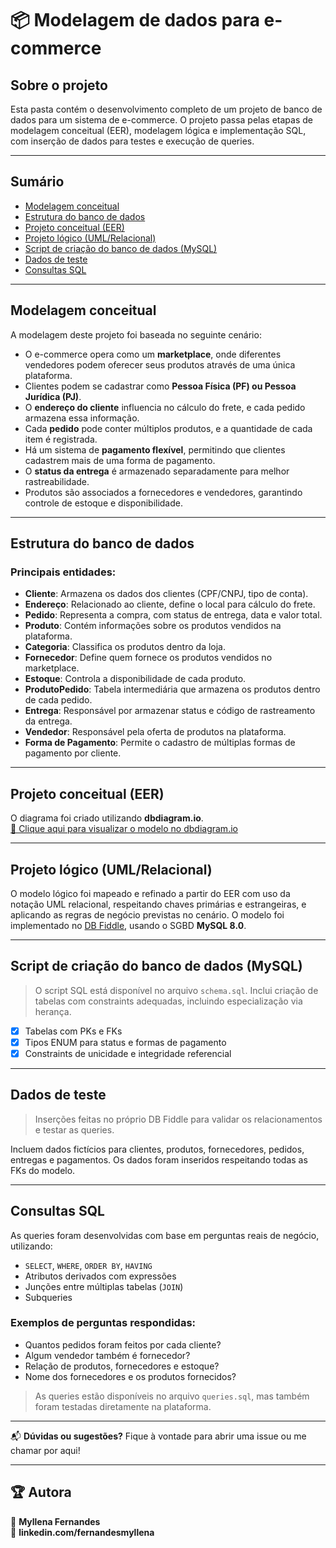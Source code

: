 # 📦 Modelagem de dados para e-commerce

## Sobre o projeto
Esta pasta contém o desenvolvimento completo de um projeto de banco de dados para um sistema de e-commerce. O projeto passa pelas etapas de modelagem conceitual (EER), modelagem lógica e implementação SQL, com inserção de dados para testes e execução de queries.

---

## Sumário

- [Modelagem conceitual](#modelagem-conceitual)
- [Estrutura do banco de dados](#estrutura-do-banco-de-dados)
- [Projeto conceitual (EER)](#projeto-conceitual-eer)
- [Projeto lógico (UML/Relacional)](#projeto-lógico-umlrelacional)
- [Script de criação do banco de dados (MySQL)](#script-de-criação-do-banco-de-dados-mysql)
- [Dados de teste](#dados-de-teste)
- [Consultas SQL](#consultas-sql)

---


## Modelagem conceitual

A modelagem deste projeto foi baseada no seguinte cenário:

- O e-commerce opera como um **marketplace**, onde diferentes vendedores podem oferecer seus produtos através de uma única plataforma.
- Clientes podem se cadastrar como **Pessoa Física (PF) ou Pessoa Jurídica (PJ)**.
- O **endereço do cliente** influencia no cálculo do frete, e cada pedido armazena essa informação.
- Cada **pedido** pode conter múltiplos produtos, e a quantidade de cada item é registrada.
- Há um sistema de **pagamento flexível**, permitindo que clientes cadastrem mais de uma forma de pagamento.
- O **status da entrega** é armazenado separadamente para melhor rastreabilidade.
- Produtos são associados a fornecedores e vendedores, garantindo controle de estoque e disponibilidade.

---

## Estrutura do banco de dados

### Principais entidades:
- **Cliente**: Armazena os dados dos clientes (CPF/CNPJ, tipo de conta).
- **Endereço**: Relacionado ao cliente, define o local para cálculo do frete.
- **Pedido**: Representa a compra, com status de entrega, data e valor total.
- **Produto**: Contém informações sobre os produtos vendidos na plataforma.
- **Categoria**: Classifica os produtos dentro da loja.
- **Fornecedor**: Define quem fornece os produtos vendidos no marketplace.
- **Estoque**: Controla a disponibilidade de cada produto.
- **ProdutoPedido**: Tabela intermediária que armazena os produtos dentro de cada pedido.
- **Entrega**: Responsável por armazenar status e código de rastreamento da entrega.
- **Vendedor**: Responsável pela oferta de produtos na plataforma.
- **Forma de Pagamento**: Permite o cadastro de múltiplas formas de pagamento por cliente.

---

## Projeto conceitual (EER)

O diagrama foi criado utilizando **dbdiagram.io**.  
[📌 Clique aqui para visualizar o modelo no dbdiagram.io](https://dbdiagram.io/d/Projeto-modelo-ecomm-67f033de4f7afba184684726)

---

## Projeto lógico (UML/Relacional)

O modelo lógico foi mapeado e refinado a partir do EER com uso da notação UML relacional, respeitando chaves primárias e estrangeiras, e aplicando as regras de negócio previstas no cenário. O modelo foi implementado no [DB Fiddle]([https://www.db-fiddle.com/](https://sqlfiddle.com/mysql/online-compiler?id=7224e420-016e-4298-bd86-618d899cdd54)), usando o SGBD **MySQL 8.0**.

---

## Script de criação do banco de dados (MySQL)

> O script SQL está disponível no arquivo `schema.sql`. Inclui criação de tabelas com constraints adequadas, incluindo especialização via herança.

- [x] Tabelas com PKs e FKs
- [x] Tipos ENUM para status e formas de pagamento
- [x] Constraints de unicidade e integridade referencial

---

## Dados de teste

> Inserções feitas no próprio DB Fiddle para validar os relacionamentos e testar as queries.

Incluem dados fictícios para clientes, produtos, fornecedores, pedidos, entregas e pagamentos. Os dados foram inseridos respeitando todas as FKs do modelo.

---

## Consultas SQL

As queries foram desenvolvidas com base em perguntas reais de negócio, utilizando:

- `SELECT`, `WHERE`, `ORDER BY`, `HAVING`
- Atributos derivados com expressões
- Junções entre múltiplas tabelas (`JOIN`)
- Subqueries

### Exemplos de perguntas respondidas:

- Quantos pedidos foram feitos por cada cliente?
- Algum vendedor também é fornecedor?
- Relação de produtos, fornecedores e estoque?
- Nome dos fornecedores e os produtos fornecidos?

> As queries estão disponíveis no arquivo `queries.sql`, mas também foram testadas diretamente na plataforma.

---

📬 **Dúvidas ou sugestões?** Fique à vontade para abrir uma issue ou me chamar por aqui!

---

## 🏆 Autora
📌 **Myllena Fernandes**  
🚀 **linkedin.com/fernandesmyllena**  
